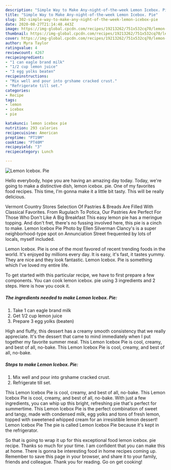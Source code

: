 ```yaml
---
description: "Simple Way to Make Any-night-of-the-week Lemon Icebox. Pie"
title: "Simple Way to Make Any-night-of-the-week Lemon Icebox. Pie"
slug: 302-simple-way-to-make-any-night-of-the-week-lemon-icebox-pie
date: 2020-08-27T21:14:48.443Z
image: https://img-global.cpcdn.com/recipes/19213262/751x532cq70/lemon-icebox-pie-recipe-main-photo.jpg
thumbnail: https://img-global.cpcdn.com/recipes/19213262/751x532cq70/lemon-icebox-pie-recipe-main-photo.jpg
cover: https://img-global.cpcdn.com/recipes/19213262/751x532cq70/lemon-icebox-pie-recipe-main-photo.jpg
author: Myra Taylor
ratingvalue: 4
reviewcount: 4267
recipeingredient:
- "1 can eagle brand milk"
- "1/2 cup lemon juice"
- "3 egg yolks beaten"
recipeinstructions:
- "Mix well and pour into grshame cracked crust."
- "Refrigerate till set."
categories:
- Recipe
tags:
- lemon
- icebox
- pie

katakunci: lemon icebox pie 
nutrition: 293 calories
recipecuisine: American
preptime: "PT19M"
cooktime: "PT40M"
recipeyield: "3"
recipecategory: Lunch

---
```



![Lemon Icebox. Pie](https://img-global.cpcdn.com/recipes/19213262/751x532cq70/lemon-icebox-pie-recipe-main-photo.jpg)

Hello everybody, hope you are having an amazing day today. Today, we're going to make a distinctive dish, lemon icebox. pie. One of my favorites food recipes. This time, I'm gonna make it a little bit tasty. This will be really delicious.

Vermont Country Stores Selection Of Pastries &amp; Breads Are Filled With Classical Favorites. From Rugulach To Potica, Our Pastries Are Perfect For Those Who Don&#39;t Like A Big Breakfast This easy lemon pie has a meringue topping. And don&#39;t fret, there&#39;s no fussing involved here, this pie is a cinch to make. Lemon Icebox Pie Photo by Ellen Silverman Clancy&#39;s is a super neighborhood-type spot on Annunciation Street frequented by lots of locals, myself included.

Lemon Icebox. Pie is one of the most favored of recent trending foods in the world. It's enjoyed by millions every day. It is easy, it's fast, it tastes yummy. They are nice and they look fantastic. Lemon Icebox. Pie is something which I've loved my entire life.


To get started with this particular recipe, we have to first prepare a few components. You can cook lemon icebox. pie using 3 ingredients and 2 steps. Here is how you cook it.

<!--inarticleads1-->

##### The ingredients needed to make Lemon Icebox. Pie:

1. Take 1 can eagle brand milk
1. Get 1/2 cup lemon juice
1. Prepare 3 egg yolks (beaten)


High and fluffy, this dessert has a creamy smooth consistency that we really appreciate. It&#39;s the dessert that came to mind immediately when I put together my favorite summer meal. This Lemon Icebox Pie is cool, creamy, and best of all, no-bake. This Lemon Icebox Pie is cool, creamy, and best of all, no-bake. 

<!--inarticleads2-->

##### Steps to make Lemon Icebox. Pie:

1. Mix well and pour into grshame cracked crust.
1. Refrigerate till set.


This Lemon Icebox Pie is cool, creamy, and best of all, no-bake. This Lemon Icebox Pie is cool, creamy, and best of all, no-bake. With just a few ingredients, you can whip up this bright, refreshing pie that&#39;s perfect for summertime. This Lemon Icebox Pie is the perfect combination of sweet and tangy, made with condensed milk, egg yolks and tons of fresh lemon, topped with sweetened whipped cream for an irresistible lemon dessert! Lemon Icebox Pie The pie is called Lemon Icebox Pie because it&#39;s kept in the refrigerator. 

So that is going to wrap it up for this exceptional food lemon icebox. pie recipe. Thanks so much for your time. I am confident that you can make this at home. There is gonna be interesting food in home recipes coming up. Remember to save this page in your browser, and share it to your family, friends and colleague. Thank you for reading. Go on get cooking!
